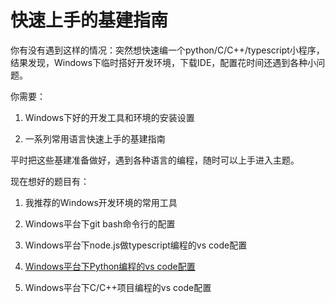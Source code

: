 # 快速上手的基建指南

你有没有遇到这样的情况：突然想快速编一个python/C/C++/typescript小程序，结果发现，Windows下临时搭好开发环境，下载IDE，配置花时间还遇到各种小问题。

你需要：

1. Windows下好的开发工具和环境的安装设置

2. 一系列常用语言快速上手的基建指南

平时把这些基建准备做好，遇到各种语言的编程，随时可以上手进入主题。

现在想好的题目有：

1. 我推荐的Windows开发环境的常用工具

2. Windows平台下git bash命令行的配置

3. Windows平台下node.js做typescript编程的vs code配置

4. [Windows平台下Python编程的vs code配置](python.md)

5. Windows平台下C/C++项目编程的vs code配置

